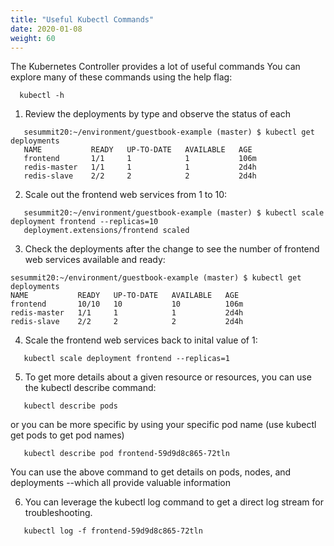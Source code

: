 ```yaml
---
title: "Useful Kubectl Commands"
date: 2020-01-08
weight: 60
---
```


The Kubernetes Controller provides a lot of useful commands
You can explore many of these commands using the help flag:
```
  kubectl -h
```

1. Review the deployments by type and observe the status of each
```
   sesummit20:~/environment/guestbook-example (master) $ kubectl get deployments
   NAME           READY   UP-TO-DATE   AVAILABLE   AGE
   frontend       1/1     1            1           106m
   redis-master   1/1     1            1           2d4h
   redis-slave    2/2     2            2           2d4h
```
2. Scale out the frontend web services from 1 to 10:

```
   sesummit20:~/environment/guestbook-example (master) $ kubectl scale deployment frontend --replicas=10
   deployment.extensions/frontend scaled
```

3. Check the deployments after the change to see the number of frontend web services available and ready:
```
sesummit20:~/environment/guestbook-example (master) $ kubectl get deployments
NAME           READY   UP-TO-DATE   AVAILABLE   AGE
frontend       10/10   10           10          106m
redis-master   1/1     1            1           2d4h
redis-slave    2/2     2            2           2d4h
```
4. Scale the frontend web services back to inital value of 1:

```
   kubectl scale deployment frontend --replicas=1
```

5. To get more details about a given resource or resources, you can use the kubectl describe command:

```
   kubectl describe pods
```   
   or you can be more specific by using your specific pod name (use kubectl get pods to get pod names)
```
   kubectl describe pod frontend-59d9d8c865-72tln
```   
   You can use the above command to get details on pods, nodes, and deployments --which all provide valuable information



6. You can leverage the kubectl log command to get a direct log stream for troubleshooting.

```
   kubectl log -f frontend-59d9d8c865-72tln
```   
